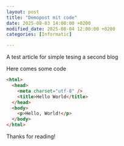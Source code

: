 ```yaml
---
layout: post
title: "Demopost mit code"
date: 2025-08-03 14:00:00 +0200
modified_date: 2025-08-04 12:00:00 +0200
categories: [Informatic]

---
```


A test article for simple tesing a second blog

Here comes some code

```html
<html>
  <head>
    <meta charset="utf-8" />
    <title>Hello World</title>
  </head>
  <body>
    <p>Hello, World!</p>
  </body>
</html>
```

Thanks for reading!